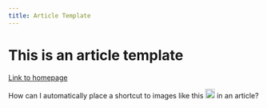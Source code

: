 ```yaml
---
title: Article Template
---
```


This is an article template
============

<a href="../">Link to homepage</a>

How can I automatically place a shortcut to images like this <img alt="Justice" src="https://www.shiftstoned.com/epc/icon-time.png" style="width: 19px; height: 19px;" /> in an article?
